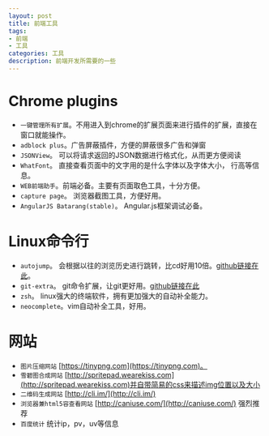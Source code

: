 ```yaml
---
layout: post
title: 前端工具 
tags:
- 前端
- 工具
categories: 工具 
description: 前端开发所需要的一些 
---
```


# Chrome plugins
- `一键管理所有扩展`。不用进入到chrome的扩展页面来进行插件的扩展，直接在窗口就能操作。
- `adblock plus`。广告屏蔽插件，方便的屏蔽很多广告和弹窗
- `JSONView`。 可以将请求返回的JSON数据进行格式化，从而更方便阅读
- `WhatFont`。 直接查看页面中的文字用的是什么字体以及字体大小， 行高等信息。
- `WEB前端助手`。前端必备。主要有页面取色工具，十分方便。
- `capture page`。 浏览器截图工具，方便好用。
- `AngularJS Batarang(stable)`。 Angular.js框架调试必备。

# Linux命令行
- `autojump`。 会根据以往的浏览历史进行跳转，比cd好用10倍。[github链接在此](https://github.com/wting/autojump)。
- `git-extra`。 git命令扩展，让git更好用。[github链接在此](https://github.com/tj/git-extras)
- `zsh`。 linux强大的终端软件，拥有更加强大的自动补全能力。
- `neocomplete`。vim自动补全工具，好用。

# 网站
- `图片压缩网站` [https://tinypng.com](https://tinypng.com)。
- `雪碧图合成网站` [http://spritepad.wearekiss.com](http://spritepad.wearekiss.com)并自带简易的css来描述img位置以及大小
- `二维码生成网站` [http://cli.im/](http://cli.im/)
- `浏览器兼html5容查看网站` [http://caniuse.com/](http://caniuse.com/) 强烈推荐
- `百度统计` 统计ip，pv，uv等信息

